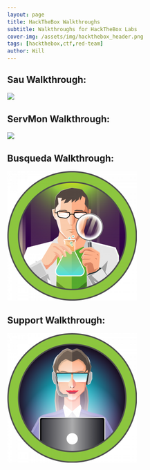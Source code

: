 ```yaml
---
layout: page
title: HackTheBox Walkthroughs
subtitle: Walkthroughs for HackTheBox Labs
cover-img: /assets/img/hackthebox_header.png
tags: [hackthebox,ctf,red-team]
author: Will
---
```

## Sau Walkthrough:
[<img src="/assets/img/htb_sau/1ea2980b9dc2d11cf6a3f82f10ba8702.webp">](https://willanalyze.com/2024-09-22-HackTheBox_Sau_Walkthrough/)

## ServMon Walkthrough:
[<img src="/assets/img/htb_servmon/2bc1a8dc04b09b8ac2db694f25ccf051.webp">](https://willanalyze.com/2024-09-29-HackTheBox_ServMon_Walkthrough/)

## Busqueda Walkthrough:
[<img src="/assets/img/htb_busqueda/busqueda_icon.png">](https://willanalyze.com/2024-11-09-HackTheBox_Busqueda_Walkthrough/)

## Support Walkthrough:
[<img src="/assets/img/htb_support/htb_support.webp">](https://willanalyze.com/2024-12-15-HackTheBox_Support_Walkthrough/)

